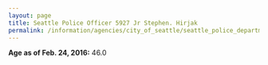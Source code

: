 ```yaml
---
layout: page
title: Seattle Police Officer 5927 Jr Stephen. Hirjak
permalink: /information/agencies/city_of_seattle/seattle_police_department/copbook/5927/
---
```


**Age as of Feb. 24, 2016:** 46.0
